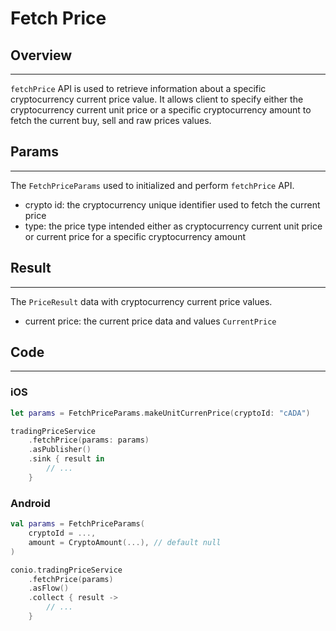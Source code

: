 # Fetch Price

## Overview
---
`fetchPrice` API is used to retrieve information about a specific cryptocurrency current price value. It allows client to specify either the cryptocurrency current unit price or a specific cryptocurrency amount to fetch the current buy, sell and raw prices values.

## Params
---
The `FetchPriceParams` used to initialized and perform `fetchPrice` API.

- crypto id: the cryptocurrency unique identifier used to fetch the current price
- type: the price type intended either as cryptocurrency current unit price or current price for a specific cryptocurrency amount

## Result
---
The `PriceResult` data with cryptocurrency current price values. 

- current price: the current price data and values `CurrentPrice`

## Code
---
### iOS
```swift
let params = FetchPriceParams.makeUnitCurrenPrice(cryptoId: "cADA")

tradingPriceService
	.fetchPrice(params: params)
	.asPublisher()
	.sink { result in 
		// ...
	}
```

### Android
```kotlin
val params = FetchPriceParams(
    cryptoId = ...,
    amount = CryptoAmount(...), // default null
)

conio.tradingPriceService
    .fetchPrice(params)
    .asFlow()
    .collect { result ->
        // ...
    }
```